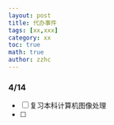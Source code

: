 ```yaml
---
layout: post
title: 代办事件 
tags: [xx,xxx]
category: xx
toc: true
math: true
author: zzhc
---
```




### 4/14

- [ ] 复习本科计算机图像处理
- [ ] 